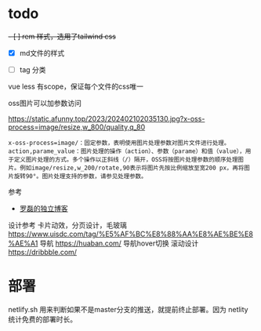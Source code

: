 # todo

~~- [ ] rem 样式，选用了tailwind css~~ 
- [x] md文件的样式
- [ ] tag 分类


vue less 有scope，保证每个文件的css唯一

oss图片可以加参数访问

https://static.afunny.top/2023/202402102035130.jpg?x-oss-process=image/resize,w_800/quality,q_80
```
x-oss-process=image/：固定参数，表明使用图片处理参数对图片文件进行处理。
action,parame_value：图片处理的操作（action）、参数（parame）和值（value），用于定义图片处理的方式。多个操作以正斜线（/）隔开，OSS将按图片处理参数的顺序处理图片。例如image/resize,w_200/rotate,90表示将图片先按比例缩放至宽200 px，再将图片旋转90°。图片处理支持的参数，请参见处理参数。
```
参考
- [罗磊的独立博客](https://github.com/foru17/luoleiorg)

设计参考
卡片动效，分页设计，毛玻璃 https://www.uisdc.com/tag/%E5%AF%BC%E8%88%AA%E8%AE%BE%E8%AE%A1
导航 https://huaban.com/
导航hover切换
滚动设计 https://dribbble.com/

# 部署
netlify.sh 用来判断如果不是master分支的推送，就提前终止部署。因为 netlity 统计免费的部署时长。
